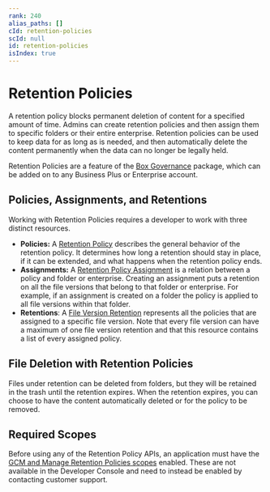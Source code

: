```yaml
---
rank: 240
alias_paths: []
cId: retention-policies
scId: null
id: retention-policies
isIndex: true
---
```

# Retention Policies

A retention policy blocks permanent deletion of content for a specified amount of time. Admins can create retention policies and then assign them to specific folders or their entire enterprise. Retention policies can be used to keep data for as long as is needed, and then automatically delete the content permanently when the data can no longer be legally held.

<Message>

Retention Policies are a feature of the [Box Governance][governance] package, which can be added on to any Business Plus or Enterprise account.

</Message>

## Policies, Assignments, and Retentions

Working with Retention Policies requires a developer to work with three distinct resources.

* **Policies:** A [Retention Policy][policy] describes the general behavior of the retention policy. It determines how long a retention should stay in place, if it can be extended, and what happens when the retention policy ends.
* **Assignments:** A [Retention Policy Assignment][assignment] is a relation between a policy and folder or enterprise. Creating an assignment puts a retention on all the file versions that belong to that folder or enterprise. For example, if an assignment is created on a folder the policy is applied to all file versions within that folder.
* **Retentions**: A [File Version Retention][retention] represents all the policies that are assigned to a specific file version. Note that every file version can have a maximum of one file version retention and that this resource contains a list of every assigned policy.

## File Deletion with Retention Policies

Files under retention can be deleted from folders, but they will be retained in the trash until the retention expires. When the retention expires, you can choose to have the content automatically deleted or for the policy to be removed.

## Required Scopes

Before using any of the Retention Policy APIs, an application must have the [GCM and Manage Retention Policies scopes][scopes] enabled. These are not available in the Developer Console and need to instead be enabled by contacting customer support.

[scopes]: g://api-calls/permissions-and-errors/scopes

[policy]: r://retention_policy

[assignment]: r://retention_policy_assignment

[retention]: r://file_version_retention

[governance]: https://www.box.com/security/governance-and-compliance
